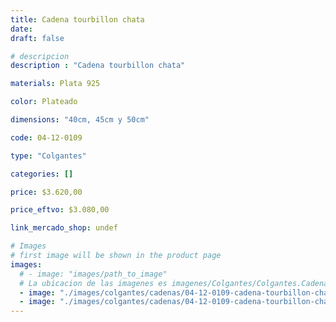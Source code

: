 ```yaml
---
title: Cadena tourbillon chata
date: 
draft: false

# descripcion
description : "Cadena tourbillon chata"

materials: Plata 925

color: Plateado

dimensions: "40cm, 45cm y 50cm"

code: 04-12-0109

type: "Colgantes"

categories: []

price: $3.620,00

price_eftvo: $3.080,00

link_mercado_shop: undef

# Images
# first image will be shown in the product page
images:
  # - image: "images/path_to_image"
  # La ubicacion de las imagenes es imagenes/Colgantes/Colgantes.Cadenas/04-12-0109-cadena-tourbillon-chata
  - image: "./images/colgantes/cadenas/04-12-0109-cadena-tourbillon-chata_a.JPG"
  - image: "./images/colgantes/cadenas/04-12-0109-cadena-tourbillon-chata_b.JPG"
---
```


